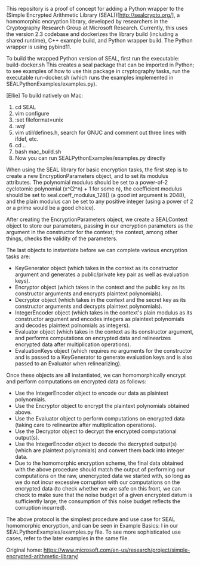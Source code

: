 This repository is a proof of concept for adding a Python wrapper to the
(Simple Encrypted Arithmetic Library (SEAL))[http://sealcrypto.org/], a homomorphic encryption library,
developed by researchers in the Cryptography Research Group at Microsoft Research. Currently, this uses
the version 2.3 codebase and dockerizes the library build (including a shared runtime), C++ example build,
and Python wrapper build. The Python wrapper is using pybind11.

To build the wrapped Python version of SEAL, first run the executable:
    build-docker.sh
This creates a seal package that can be imported in Python; to see examples of how to use this package in cryptography tasks, run the executable
    run-docker.sh
(which runs the examples implemented in SEALPythonExamples/examples.py).

[Ellie] To build natively on Mac:
  1. cd SEAL
  2. vim configure
  3. :set fileformat=unix
  4. :wq!
  5. vim util/defines.h, search for GNUC and comment out three lines
      with ifdef, etc.
  6. cd ..
  7. bash mac_build.sh <path to where you want to install the seal lib>
  8. Now you can run SEALPythonExamples/examples.py directly

When using the SEAL library for basic encryption tasks, the first step is to create a new EncryptionParameters
object, and to set its modulus attributes. The polynomial modulus should be set to a power-of-2 cyclotomic
polynomial (x^(2^n) + 1 for some n), the coefficient modulus should be set to seal.coeff_modulus_128(<int argument>)
(a good int argument is 2048), and the plain modulus can be set to any positive integer (using
a power of 2 or a prime would be a good choice).

After creating the EncryptionParameters object, we create a SEALContext object to store our parameters, passing in
our encryption parameters as the argument in the constructor for the context; the context, among other things, checks
the validity of the parameters.

The last objects to instantiate before we can complete various encryption tasks are:
- KeyGenerator object (which takes in the context as its constructor argument and generates a public/private key pair as
  well as evaluation keys).
- Encryptor object (which takes in the context and the public key as its constructor arguments and encrypts plaintext
  polynomials).
- Decryptor object (which takes in the context and the secret key as its constructor arguments and decrypts plaintext
  polynomials).
- IntegerEncoder object (which takes in the context's plain modulus as its constructor argument and encodes integers
  as plaintext polynomials and decodes plaintext polnomials as integers).
- Evaluator object (which takes in the context as its constructor argument, and performs computations on encrypted data
  and relinearizes encrypted data after multiplication operations).
- EvaluationKeys object (which requires no arguments for the constructor and is passed to a KeyGenerator to generate
  evaluation keys and is also passed to an Evaluator when relinearizing).

Once these objects are all instantiated, we can homomorphically encrypt and perform computations on encrypted data as follows:
- Use the IntegerEncoder object to encode our data as plaintext polynomials.
- Use the Encryptor object to encrypt the plaintext polynomials obtained above.
- Use the Evaluator object to perform computations on encrypted data (taking care to relinearize after multiplication operations).
- Use the Decryptor object to decrypt the encrypted computational output(s).
- Use the IntegerEncoder object to decode the decrypted output(s) (which are plaintext polynomials) and convert them back
  into integer data.
- Due to the homomorphic encryption scheme, the final data obtained with the above procedure should match the output of
  performing our computations on the raw, unencrypted data we started with, so long as we do not incur excessive corruption
  with our computations on the encrypted data (to check whether we are safe on this front, we can check to make sure that
  the noise budget of a given encrypted datum is sufficiently large; the consumption of this noise budget reflects the
  corruption incurred).

The above protocol is the simplest procedure and use case for SEAL homomorphic encryption, and can be seen in Example Basics: I
in our SEALPythonExamples/examples.py file. To see more sophisticated use cases, refer to the later examples in the same file.

Original home: https://www.microsoft.com/en-us/research/project/simple-encrypted-arithmetic-library/
